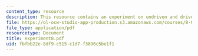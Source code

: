 ```yaml
---
content_type: resource
description: This resource contains an experiment on undriven and driven RLC circuits.
file: https://ol-ocw-studio-app-production.s3.amazonaws.com/courses/8-02-physics-ii-electricity-and-magnetism-spring-2007/fbfbb22e8df9c515c1d7f3896c5be1f1_experiment8.pdf
file_type: application/pdf
resourcetype: Document
title: experiment8.pdf
uid: fbfbb22e-8df9-c515-c1d7-f3896c5be1f1
---
```

